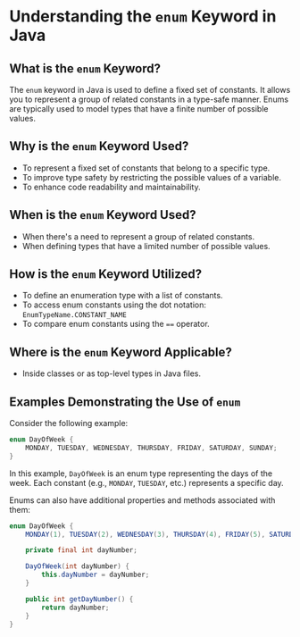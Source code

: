 # Understanding the `enum` Keyword in Java

## What is the `enum` Keyword?

The `enum` keyword in Java is used to define a fixed set of constants. It allows you to represent a group of related constants in a type-safe manner. Enums are typically used to model types that have a finite number of possible values.

## Why is the `enum` Keyword Used?

- To represent a fixed set of constants that belong to a specific type.
- To improve type safety by restricting the possible values of a variable.
- To enhance code readability and maintainability.

## When is the `enum` Keyword Used?

- When there's a need to represent a group of related constants.
- When defining types that have a limited number of possible values.

## How is the `enum` Keyword Utilized?

- To define an enumeration type with a list of constants.
- To access enum constants using the dot notation: `EnumTypeName.CONSTANT_NAME`
- To compare enum constants using the `==` operator.

## Where is the `enum` Keyword Applicable?

- Inside classes or as top-level types in Java files.

## Examples Demonstrating the Use of `enum`

Consider the following example:

```java
enum DayOfWeek {
    MONDAY, TUESDAY, WEDNESDAY, THURSDAY, FRIDAY, SATURDAY, SUNDAY;
}
```

In this example, `DayOfWeek` is an enum type representing the days of the week. Each constant (e.g., `MONDAY`, `TUESDAY`, etc.) represents a specific day.

Enums can also have additional properties and methods associated with them:

```java
enum DayOfWeek {
    MONDAY(1), TUESDAY(2), WEDNESDAY(3), THURSDAY(4), FRIDAY(5), SATURDAY(6), SUNDAY(7);

    private final int dayNumber;

    DayOfWeek(int dayNumber) {
        this.dayNumber = dayNumber;
    }

    public int getDayNumber() {
        return dayNumber;
    }
}
```